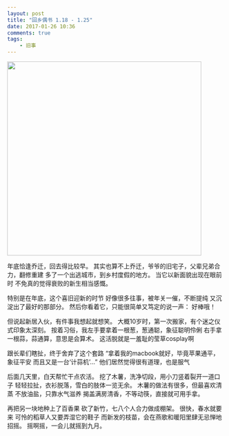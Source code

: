 ```yaml
---
layout: post
title: "回乡偶书 1.18 - 1.25"
date: 2017-01-26 10:36
comments: true
tags: 
	- 旧事
---
```


<p><img src="/assets/blogImg/diary-19.jpg" alt="" width="450"></p>

年底恰逢乔迁，回去得比较早。
其实也算不上乔迁，爷爷的旧宅子，父辈兄弟合力，翻修重建
多了一个出逃城市，到乡村度假的地方。
当它以新面貌出现在眼前时
不免真的觉得衰败的新生相当感慨。

特别是在年底，这个喜旧迎新的时节
好像很多往事，被年关一催，不断提纯
又沉淀出了最好的那部分。
然后你看着它，只能很简单又笃定的说一声：
好棒哦！

但说起新居入伙，有件事我想起就想笑。
大概10岁时，第一次搬家，有个迷之仪式印象太深刻。
按着习俗，我左手要拿着一根葱，葱通聪，象征聪明伶俐
右手拿一根蒜，蒜通算，意思是会算术。
这活脱就是一羞耻的莹草cosplay啊

<!-- more -->

跟长辈们瞎扯，终于舍弃了这个套路
“拿着我的macbook就好，毕竟苹果通平，象征平安
而且又是一台‘计蒜机’…”
他们居然觉得很有道理，也是服气

后面几天里，白天帮忙干点农活。
挖了木薯，洗净切段，用小刀竖着裂开一道口子
轻轻拉扯，衣衫脱落，雪白的肢体一览无余。
木薯的做法有很多，但最喜欢清蒸
不放油盐，只靠水气滋养
揭盖满房清香，不等动筷，直接就可用手拿。

再把另一块地种上了百香果
砍了新竹，七八个人合力做成棚架。
很快，春水就要来
可怜的稻草人又要弄湿它的鞋子
而新发的枝苗，会在燕歌和暖阳里肆无忌惮地招摇。
摇啊摇，一会儿就摇到九月。
